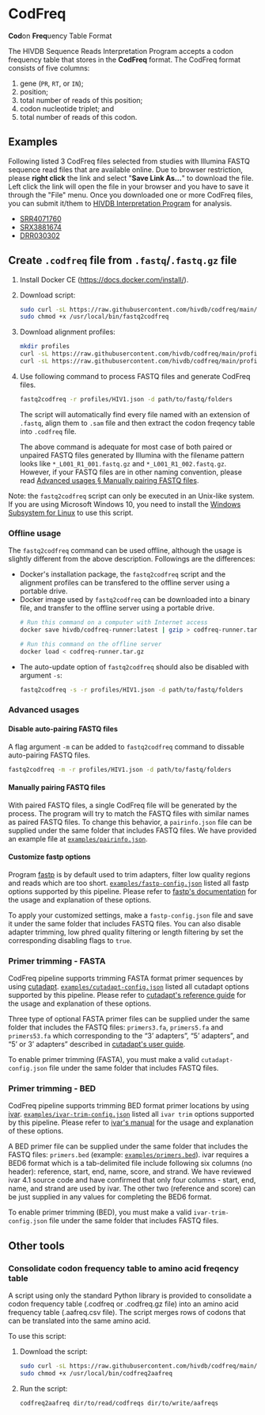 # CodFreq

**Cod**on **Freq**uency Table Format

The HIVDB Sequence Reads Interpretation Program accepts a codon frequency table
that stores in the **CodFreq** format. The CodFreq format consists of five
columns:

1. gene (`PR`, `RT`, or `IN`);
2. position;
3. total number of reads of this position;
4. codon nucleotide triplet; and
5. total number of reads of this codon.


## Examples

Following listed 3 CodFreq files selected from studies with Illumina FASTQ
sequence read files that are available online.  Due to browser restriction,
please **right click** the link and select "**Save Link As...**" to download the
file. Left click the link will open the file in your browser and you have to
save it through the "File" menu. Once you downloaded one or more CodFreq files,
you can submit it/them to [HIVDB Interpretation Program](/hivdb/by-reads/) for
analysis.

- [SRR4071760]($$CMS_PREFIX$$downloads/codfreq-examples/SRR4071760.codfreq.txt)
- [SRX3881674]($$CMS_PREFIX$$downloads/codfreq-examples/SRX3881674.codfreq.txt)
- [DRR030302]($$CMS_PREFIX$$downloads/codfreq-examples/DRR030302.codfreq.txt)

<!--
## Create `.codfreq` file from `.sam`/`.bam` file

The `.sam` or `.bam` files are the alignment output from many multiple sequence alignment tools such as Bowtie2, BWA, SNAP, etc.

1. Install Docker CE (https://docs.docker.com/install/).

2. Download script:

   ```bash
   sudo curl -sL https://raw.githubusercontent.com/hivdb/codfreq/master/bin/sam2codfreq-docker -o /usr/local/bin/sam2codfreq
   sudo chmod +x /usr/local/bin/sam2codfreq
   ```

3. Use following command to process FASTQ files and generate CodFreq files.

   ```bash
   sam2codfreq /path/to/folders/containing/sam-bam/files
   ```
   The script will automatically find every file named with an extension of `.sam` or `.bam`, then extract the codon freqency
   table into `.codfreq` file.
-->

## Create `.codfreq` file from `.fastq`/`.fastq.gz` file

1. Install Docker CE (https://docs.docker.com/install/).

2. Download script:

   ```bash
   sudo curl -sL https://raw.githubusercontent.com/hivdb/codfreq/main/bin-wrapper/align-all-docker -o /usr/local/bin/fastq2codfreq
   sudo chmod +x /usr/local/bin/fastq2codfreq
   ```

3. Download alignment profiles:

   ```bash
   mkdir profiles
   curl -sL https://raw.githubusercontent.com/hivdb/codfreq/main/profiles/HIV1.json -o profiles/HIV1.json
   curl -sL https://raw.githubusercontent.com/hivdb/codfreq/main/profiles/SARS2.json -o profiles/SARS2.json
   ```

4. Use following command to process FASTQ files and generate CodFreq files.

   ```bash
   fastq2codfreq -r profiles/HIV1.json -d path/to/fastq/folders
   ```

   The script will automatically find every file named with an extension of
   `.fastq`, align them to `.sam` file and then extract the codon freqency table
   into `.codfreq` file.
   
   The above command is adequate for most case of both paired or unpaired FASTQ
   files generated by Illumina with the filename pattern looks like
   `*_L001_R1_001.fastq.gz` and `*_L001_R1_002.fastq.gz`. However, if your FASTQ
   files are in other naming convention, please read [Advanced usages § Manually
   pairing FASTQ files](#manually-pairing-fastq-files).

Note: the `fastq2codfreq` script can only be executed in an Unix-like system. If you are using Microsoft Windows 10,
you need to install the [Windows Subsystem for Linux](https://docs.microsoft.com/en-us/windows/wsl/install-win10) to
use this script.

### Offline usage

The `fastq2codfreq` command can be used offline, although the usage is slightly
different from the above description. Followings are the differences:

- Docker's installation package, the `fastq2codfreq` script and the alignment
  profiles can be transfered to the offline server using a portable drive.
- Docker image used by `fastq2codfreq` can be downloaded into a binary file, and
  transfer to the offline server using a portable drive.
  ```bash
  # Run this command on a computer with Internet access
  docker save hivdb/codfreq-runner:latest | gzip > codfreq-runner.tar.gz
  
  # Run this command on the offline server
  docker load < codfreq-runner.tar.gz
  ```
- The auto-update option of `fastq2codfreq` should also be disabled with
argument `-s`:
  ```bash
  fastq2codfreq -s -r profiles/HIV1.json -d path/to/fastq/folders
  ```

### Advanced usages
#### Disable auto-pairing FASTQ files
A flag argument `-m` can be added to `fastq2codfreq` command to dissable
auto-pairing FASTQ files.

```bash
fastq2codfreq -m -r profiles/HIV1.json -d path/to/fastq/folders
```

#### Manually pairing FASTQ files
With paired FASTQ files, a single CodFreq file will be generated by the process.
The program will try to match the FASTQ files with similar names as paired FASTQ
files. To change this behavior, a `pairinfo.json` file can be supplied under the
same folder that includes FASTQ files. We have provided an example file at
[`examples/pairinfo.json`](https://github.com/hivdb/codfreq/tree/main/examples/pairinfo.json).

#### Customize fastp options
Program [fastp](https://github.com/OpenGene/fastp) is by default used to trim
adapters, filter low quality regions and reads which are too short.
[`examples/fastp-config.json`](https://github.com/hivdb/codfreq/tree/main/examples/fastp-config.json)
listed all fastp options supported by this pipeline. Please refer to [fastp's
documentation](https://github.com/OpenGene/fastp#all-options) for the usage and
explanation of these options.

To apply your customized settings, make a `fastp-config.json` file and save it
under the same folder that includes FASTQ files. You can also disable adapter
trimming, low phred quality filtering or length filtering by set the
corresponding disabling flags to `true`.

### Primer trimming - FASTA
CodFreq pipeline supports trimming FASTA format primer sequences by using
[cutadapt](https://cutadapt.readthedocs.io/en/v4.1/guide.html).
[`examples/cutadapt-config.json`](https://github.com/hivdb/codfreq/tree/main/examples/cutadapt-config.json)
listed all cutadapt options supported by this pipeline. Please refer to
[cutadapt's
reference guide](https://cutadapt.readthedocs.io/en/v4.1/reference.html) for the
usage and explanation of these options.

Three type of optional FASTA primer files can be supplied under the same folder
that includes the FASTQ files: `primers3.fa`, `primers5.fa` and `primers53.fa`
which corresponding to the “3’ adapters”, “5’ adapters”, and “5’ or 3’ adapters”
described in [cutadapt's user
guide](https://cutadapt.readthedocs.io/en/v4.1/guide.html#overview-of-adapter-types).

To enable primer trimming (FASTA), you must make a valid `cutadapt-config.json`
file under the same folder that includes FASTQ files.

### Primer trimming - BED
CodFreq pipeline supports trimming BED format primer locations by using
[ivar](https://andersen-lab.github.io/ivar/html/manualpage.html).
[`examples/ivar-trim-config.json`](https://github.com/hivdb/codfreq/tree/main/examples/ivar-trim-config.json)
listed all `ivar trim` options supported by this pipeline. Please refer to
[ivar's
manual](https://andersen-lab.github.io/ivar/html/manualpage.html) for the
usage and explanation of these options.

A BED primer file can be supplied under the same folder that includes the FASTQ
files: `primers.bed` (example:
[`examples/primers.bed`](https://github.com/hivdb/codfreq/tree/main/examples/primers.bed)).
ivar requires a BED6 format which is a tab-delimited file include following six
columns (no header): reference, start, end, name, score, and strand. We have
reviewed ivar 4.1 source code and have confirmed that only four columns - start,
end, name, and strand are used by ivar. The other two (reference and score) can
be just supplied in any values for completing the BED6 format.

To enable primer trimming (BED), you must make a valid `ivar-trim-config.json` file
under the same folder that includes FASTQ files.

<!--

You can specify your FASTQ file naming convention by passing `-p <PATTERN>`, `-r <REPLACE>`, `-1 <PAIR1_SUFFIX>` and 
`-2 <PAIR2_SUFFIX>` parameters to `fastq2codfreq`. Noted `-p` and `-r` are paired regular expression replacement.
For example, if your FASTQ files are downloaded from Sequence Reads Archive (SRA), their naming convention would be
`*_1.fastq.gz` and `*_2.fastq.gz`. Here is the command:

```bash
fastq2codfreq -p '(.+)_[12]\.fastq\.gz$' -r '\1' -1 '_1.fastq.gz' -2 '_2.fastq.gz' /path/to/folders/containing/fastq/files
```

#### Specify concurrency rate
You can also specify concurrency rate (how many CPUs you want to use) by passing `-n <NTHREADS>` to `fastq2codfreq`.
By default, the script will use fomula `FLOOR(TOTAL_CPUS * 19 / 20)` to calculate the `NTHREADS` value.

```bash
# Use at most 5 CPUs
fastq2codfreq -n 5 /path/to/folders/containing/fastq/files
```

Note: if you are using Docker on Windows or MacOS, the upper limit of `NTHREADS` depends on the number of CPUs allocated
for the Docker software. Please check these general answers from Stackoverflow:

- Windows: https://stackoverflow.com/a/56583203/2644759
- MacOS: https://stackoverflow.com/a/39720010/2644759
-->

## Other tools

### Consolidate codon frequency table to amino acid freqency table

A script using only the standard Python library is provided to consolidate a
codon frequency table (.codfreq or .codfreq.gz file) into an amino acid
frequency table (.aafreq.csv file). The script merges rows of codons that can be
translated into the same amino acid.

To use this script:

1. Download the script:

   ```bash
   sudo curl -sL https://raw.githubusercontent.com/hivdb/codfreq/main/scripts/codfreq2aafreq.py -o /usr/local/bin/codfreq2aafreq
   sudo chmod +x /usr/local/bin/codfreq2aafreq
   ```

2. Run the script:

   ```bash
   codfreq2aafreq dir/to/read/codfreqs dir/to/write/aafreqs
   ```
